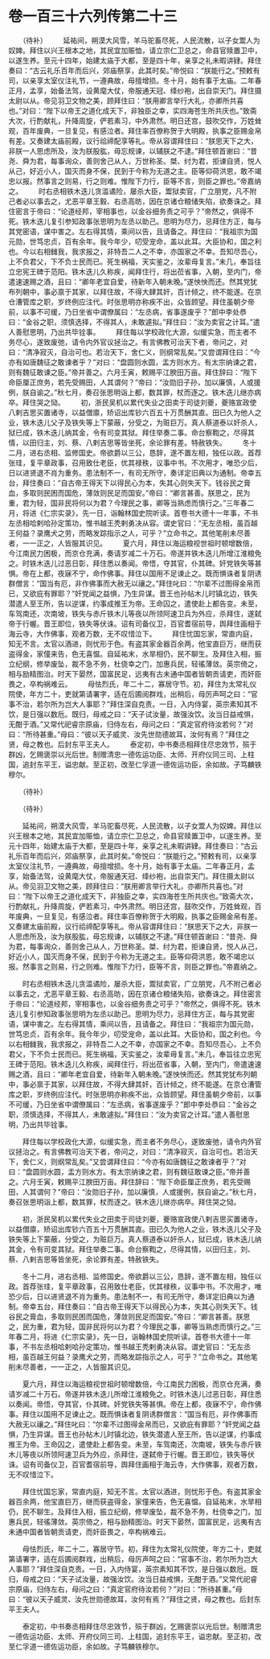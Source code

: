 # 卷一百三十六列传第二十三

　　（待补） 　　延祐间，朔漠大风雪，羊马驼畜尽死，人民流散，以子女鬻人为奴婢。拜住以兴王根本之地，其民宜加赈恤，请立宗仁卫总之，命县官赎置卫中，以遂生养。至元十四年，始建太庙于大都，至是四十年，亲享之礼未暇讲肄。拜住奏曰：“古云礼乐百年而后兴，郊庙祭享，此其时矣。”帝悦曰：“朕能行之。”预敕有司，以亲享太室仪注礼节，一遵典故，毋擅增损。冬十月，始有事于太庙。二年春正月，孟享，始备法驾，设黄麾大仗，帝服通天冠、绛纱袍，出自崇天门。拜住摄太尉以从。帝见羽卫文物之美，顾拜住曰：“朕用卿言举行大礼，亦卿所共喜也。”对曰：“陛下以帝王之道化成天下，非独臣之幸，实四海苍生所共庆也。”致斋大次，行酌献礼，升降周旋，俨若素习，中外肃然。明日还宫，鼓吹交作，万姓耸观，百年废典，一旦复见，有感泣者。拜住率百僚称贺于大明殿，执事之臣赐金帛有差。又奏建太庙前殿，议行祫禘配享等礼。帝从容谓拜住曰：“朕思天下之大，非朕一人思虑所及，汝为朕股肱，毋忘规谏，以辅朕之不逮。”拜住顿首谢曰：“昔尧、舜为君，每事询众，善则舍己从人，万世称圣。桀、纣为君，拒谏自贤，悦人从己，好近小人，国灭而身不保，民到于今称为无道之主。臣等仰荷洪恩，敢不竭忠以报。然事言之则易，行之则难。惟陛下力行，臣等不言，则臣之罪也。”帝嘉纳之。 　　时右丞相铁木迭儿贪滥谲险，屡杀大臣，鬻狱卖官，广立朋党，凡不附己者必以事去之，尤恶平章王毅、右丞高昉，因在京诸仓粮储失陷，欲奏诛之。拜住密言于帝曰：“论道经邦，宰相事也，以金谷细务责之可乎？”帝然之，俱得不死。铁木迭儿复引参知政事张思明为左丞以助己。思明为尽力，忌拜住方正，每与其党密语，谋中害之。左右得其情，乘间以告，且请备之。拜住曰：“我祖宗为国元勋，世笃忠贞，百有余年。我今年少，叨受宠命，盖以此耳。大臣协和，国之利也。今以右相雠我，我求报之，非特吾二人之不幸，亦国家之不幸。吾知尽吾心，上不负君父，下不负士民而已。死生祸福，天实鉴之，汝辈毋复言。”未几，奉旨往立忠宪王碑于范阳。铁木迭儿久称疾，闻拜住行，将出莅省事，入朝，至内门，帝遣速速赐之酒，且曰：“卿年老宜自爱，待新年入朝未晚。”遂怏怏而还。然其党犹布列朝中，事必禀于其家，以拜住故，不得大肆其奸，百计倾之，终不能遂。在京仓漕管库之职，岁终例应注代。时张思明亦称疾不出，众皆顾望。拜住虽朝夕帝前，以事不可缓，乃日坐省中谓僚属曰：“左丞病，省事遂废乎？”郎中李处恭曰：“金谷之职，须慎选择，不得其人，未敢遽拟。”拜住曰：“汝为卖官之计耳。”遣人善慰思明，乃出共毕铨事。 　　拜住每以学校政化大源，似缓实急，而主者不务尽心，遂致废弛，请令内外官议拯治之。有言佛教可治天下者，帝问之，对曰：“清净寂灭，自治可也。若治天下，舍仁义，则纲常乱矣。”又尝谓拜住曰：“今亦有如唐魏征之敢谏者乎？”对曰：“盘圆则水圆，盂方则水方。有太宗纳谏之君，则有魏征敢谏之臣。”帝并善之。六月壬寅，敕赐平江腴田万亩。拜住辞曰：“陛下命臣厘正庶务，若先受赐田，人其谓何？”帝曰：“汝勋旧子孙，加以廉慎，人或援例，朕自谕之。”秋七月，奏召张思明诣上都，数其罪，杖而逐之。铁木迭儿继亦病卒。拜住哭之恸。 　　初，浙民吴机以累代失业之田卖于司徒刘夔，夔赂宣政使八剌吉思买置诸寺，以益僧廪，矫诏出库钞六百五十万贯酬其直。田已久为他人之业，铁木迭儿父子及铁失等上下蒙蔽，分受之，为赃巨万。真人蔡道泰以奸杀人，狱已成，铁木迭儿纳其金，令有司变其狱。拜住举奏二事。命台察鞫之，尽得其情，以田归主，刘、蔡、八剌吉思等皆坐死，余论罪有差。特赦铁失。 　　冬十二月，进右丞相、监修国史。帝欲爵以三公，恳辞，遂不置左相，独任以政。首荐张珪，复平章政事，召用致仕老臣，优其禄秩，议事中书。不次用才，唯恐少后，日以进贤退不肖为重务。患法制不一，有司无所守，奏详定旧典以为通制。帝幸五台，拜住奏曰：“自古帝王得天下以得民心为本，失其心则失天下。钱谷民之膏血，多取则民困而国危，薄敛则民足而国安。”帝曰：“卿言甚善。朕思之，民为重，君为轻，国非民将何以为君？今理民之事，卿等当熟虑而慎行之。”三年春二月，将进《仁宗实录》，先一日，诣翰林国史院听读。首卷书大德十一年事，不书左丞相哈剌哈孙定策功，惟书越王秃剌勇决从容。谓史官曰：“无左丞相，虽百越王何益？录鹰犬之劳，而略发踪指示之人，可乎？”立命书之。其他笔削未尽善者，一一正之，人皆服其识见。 　　夏六月，拜住以海运粮视世祖时顿增数倍，今江南民力困极，而京仓充满，奏请岁减二十万石。帝遂并铁木迭儿所增江淮粮免之。时铁木迭儿过恶日彰，拜住悉以奏闻。帝悟，夺其官，仆其碑。奸党铁失等甚惧。帝在上都，夜寐不宁，命作佛事。拜住以国用不足谏止之。既而惧诛者复阴诱群僧言：“国当有厄，非作佛事而大赦无以禳之。”拜住叱曰：“尔辈不过图得金帛而已，又欲庇有罪耶？”奸党闻之益惧，乃生异谋。晋王也孙帖木儿时镇北边，铁失潜遣人至王所，告以逆谋，约事成推王为帝。王命囚之，遣使赴上都告变。未至，车驾南还，次南坡，铁失与赤斤铁木儿等夜以所领阿速卫兵为外应，杀拜住，遂弑帝于行幄。晋王即位，铁失等伏诛。诏有司备仪卫，百官耆宿前导，舆拜住画相于海云寺，大作佛事，观者万数，无不叹惜泣下。 　　拜住忧国忘家，常直内庭，知无不言。太官以酒进，则忧形于色。有盗其家金器百余两，他宝直巨万，继而获盗得金，家僮来告，色无喜愠。自延祐末，水旱相仍，民不聊生。及拜住入相，振立纪纲，修举废坠，裁不急不务，杜侥幸之门，加惠兵民，轻徭薄敛。英宗倚之，相与励精图治。时天下晏然，国富民足，远夷有古未通中国者皆朝贡请吏，而奸臣畏之，卒构祸难云。 　　母怯烈氏，年二十二，寡居守节。初，拜住为太常礼仪院使，年方二十，吏就第请署字，适在后圃阅群戏，出稍后，母厉声呵之曰：“官事不治，若尔所为岂大人事耶？”拜住深自克责。一日，入内侍宴，英宗素知其不饮，是日强以数卮。既归，母戒之曰：“天子试汝量，故强汝饮。汝当日益戒惧，无酣于酒。”又常代祀睿宗原庙，归侍左右，母问之曰：“真定官府待汝若何？”对曰：“所待甚重。”母曰：“彼以天子威灵、汝先世勋德故耳，汝何有焉？”拜住之贤，母之教也。后封东平王夫人。 　　泰定初，中书奏丞相拜住尽忠效节，殒于群凶，乞赐褒崇以光后世。制赠清忠一德佐运功臣、太师、开府仪同三司、上柱国，追封东平王，谥忠献。至正初，改至仁孚道一德佐运功臣，余如故。子笃麟铁穆尔。

　　（待补）

　　（待补）

　　延祐间，朔漠大风雪，羊马驼畜尽死，人民流散，以子女鬻人为奴婢。拜住以兴王根本之地，其民宜加赈恤，请立宗仁卫总之，命县官赎置卫中，以遂生养。至元十四年，始建太庙于大都，至是四十年，亲享之礼未暇讲肄。拜住奏曰：“古云礼乐百年而后兴，郊庙祭享，此其时矣。”帝悦曰：“朕能行之。”预敕有司，以亲享太室仪注礼节，一遵典故，毋擅增损。冬十月，始有事于太庙。二年春正月，孟享，始备法驾，设黄麾大仗，帝服通天冠、绛纱袍，出自崇天门。拜住摄太尉以从。帝见羽卫文物之美，顾拜住曰：“朕用卿言举行大礼，亦卿所共喜也。”对曰：“陛下以帝王之道化成天下，非独臣之幸，实四海苍生所共庆也。”致斋大次，行酌献礼，升降周旋，俨若素习，中外肃然。明日还宫，鼓吹交作，万姓耸观，百年废典，一旦复见，有感泣者。拜住率百僚称贺于大明殿，执事之臣赐金帛有差。又奏建太庙前殿，议行祫禘配享等礼。帝从容谓拜住曰：“朕思天下之大，非朕一人思虑所及，汝为朕股肱，毋忘规谏，以辅朕之不逮。”拜住顿首谢曰：“昔尧、舜为君，每事询众，善则舍己从人，万世称圣。桀、纣为君，拒谏自贤，悦人从己，好近小人，国灭而身不保，民到于今称为无道之主。臣等仰荷洪恩，敢不竭忠以报。然事言之则易，行之则难。惟陛下力行，臣等不言，则臣之罪也。”帝嘉纳之。

　　时右丞相铁木迭儿贪滥谲险，屡杀大臣，鬻狱卖官，广立朋党，凡不附己者必以事去之，尤恶平章王毅、右丞高昉，因在京诸仓粮储失陷，欲奏诛之。拜住密言于帝曰：“论道经邦，宰相事也，以金谷细务责之可乎？”帝然之，俱得不死。铁木迭儿复引参知政事张思明为左丞以助己。思明为尽力，忌拜住方正，每与其党密语，谋中害之。左右得其情，乘间以告，且请备之。拜住曰：“我祖宗为国元勋，世笃忠贞，百有余年。我今年少，叨受宠命，盖以此耳。大臣协和，国之利也。今以右相雠我，我求报之，非特吾二人之不幸，亦国家之不幸。吾知尽吾心，上不负君父，下不负士民而已。死生祸福，天实鉴之，汝辈毋复言。”未几，奉旨往立忠宪王碑于范阳。铁木迭儿久称疾，闻拜住行，将出莅省事，入朝，至内门，帝遣速速赐之酒，且曰：“卿年老宜自爱，待新年入朝未晚。”遂怏怏而还。然其党犹布列朝中，事必禀于其家，以拜住故，不得大肆其奸，百计倾之，终不能遂。在京仓漕管库之职，岁终例应注代。时张思明亦称疾不出，众皆顾望。拜住虽朝夕帝前，以事不可缓，乃日坐省中谓僚属曰：“左丞病，省事遂废乎？”郎中李处恭曰：“金谷之职，须慎选择，不得其人，未敢遽拟。”拜住曰：“汝为卖官之计耳。”遣人善慰思明，乃出共毕铨事。

　　拜住每以学校政化大源，似缓实急，而主者不务尽心，遂致废弛，请令内外官议拯治之。有言佛教可治天下者，帝问之，对曰：“清净寂灭，自治可也。若治天下，舍仁义，则纲常乱矣。”又尝谓拜住曰：“今亦有如唐魏征之敢谏者乎？”对曰：“盘圆则水圆，盂方则水方。有太宗纳谏之君，则有魏征敢谏之臣。”帝并善之。六月壬寅，敕赐平江腴田万亩。拜住辞曰：“陛下命臣厘正庶务，若先受赐田，人其谓何？”帝曰：“汝勋旧子孙，加以廉慎，人或援例，朕自谕之。”秋七月，奏召张思明诣上都，数其罪，杖而逐之。铁木迭儿继亦病卒。拜住哭之恸。

　　初，浙民吴机以累代失业之田卖于司徒刘夔，夔赂宣政使八剌吉思买置诸寺，以益僧廪，矫诏出库钞六百五十万贯酬其直。田已久为他人之业，铁木迭儿父子及铁失等上下蒙蔽，分受之，为赃巨万。真人蔡道泰以奸杀人，狱已成，铁木迭儿纳其金，令有司变其狱。拜住举奏二事。命台察鞫之，尽得其情，以田归主，刘、蔡、八剌吉思等皆坐死，余论罪有差。特赦铁失。

　　冬十二月，进右丞相、监修国史。帝欲爵以三公，恳辞，遂不置左相，独任以政。首荐张珪，复平章政事，召用致仕老臣，优其禄秩，议事中书。不次用才，唯恐少后，日以进贤退不肖为重务。患法制不一，有司无所守，奏详定旧典以为通制。帝幸五台，拜住奏曰：“自古帝王得天下以得民心为本，失其心则失天下。钱谷民之膏血，多取则民困而国危，薄敛则民足而国安。”帝曰：“卿言甚善。朕思之，民为重，君为轻，国非民将何以为君？今理民之事，卿等当熟虑而慎行之。”三年春二月，将进《仁宗实录》，先一日，诣翰林国史院听读。首卷书大德十一年事，不书左丞相哈剌哈孙定策功，惟书越王秃剌勇决从容。谓史官曰：“无左丞相，虽百越王何益？录鹰犬之劳，而略发踪指示之人，可乎？”立命书之。其他笔削未尽善者，一一正之，人皆服其识见。

　　夏六月，拜住以海运粮视世祖时顿增数倍，今江南民力困极，而京仓充满，奏请岁减二十万石。帝遂并铁木迭儿所增江淮粮免之。时铁木迭儿过恶日彰，拜住悉以奏闻。帝悟，夺其官，仆其碑。奸党铁失等甚惧。帝在上都，夜寐不宁，命作佛事。拜住以国用不足谏止之。既而惧诛者复阴诱群僧言：“国当有厄，非作佛事而大赦无以禳之。”拜住叱曰：“尔辈不过图得金帛而已，又欲庇有罪耶？”奸党闻之益惧，乃生异谋。晋王也孙帖木儿时镇北边，铁失潜遣人至王所，告以逆谋，约事成推王为帝。王命囚之，遣使赴上都告变。未至，车驾南还，次南坡，铁失与赤斤铁木儿等夜以所领阿速卫兵为外应，杀拜住，遂弑帝于行幄。晋王即位，铁失等伏诛。诏有司备仪卫，百官耆宿前导，舆拜住画相于海云寺，大作佛事，观者万数，无不叹惜泣下。

　　拜住忧国忘家，常直内庭，知无不言。太官以酒进，则忧形于色。有盗其家金器百余两，他宝直巨万，继而获盗得金，家僮来告，色无喜愠。自延祐末，水旱相仍，民不聊生。及拜住入相，振立纪纲，修举废坠，裁不急不务，杜侥幸之门，加惠兵民，轻徭薄敛。英宗倚之，相与励精图治。时天下晏然，国富民足，远夷有古未通中国者皆朝贡请吏，而奸臣畏之，卒构祸难云。

　　母怯烈氏，年二十二，寡居守节。初，拜住为太常礼仪院使，年方二十，吏就第请署字，适在后圃阅群戏，出稍后，母厉声呵之曰：“官事不治，若尔所为岂大人事耶？”拜住深自克责。一日，入内侍宴，英宗素知其不饮，是日强以数卮。既归，母戒之曰：“天子试汝量，故强汝饮。汝当日益戒惧，无酣于酒。”又常代祀睿宗原庙，归侍左右，母问之曰：“真定官府待汝若何？”对曰：“所待甚重。”母曰：“彼以天子威灵、汝先世勋德故耳，汝何有焉？”拜住之贤，母之教也。后封东平王夫人。

　　泰定初，中书奏丞相拜住尽忠效节，殒于群凶，乞赐褒崇以光后世。制赠清忠一德佐运功臣、太师、开府仪同三司、上柱国，追封东平王，谥忠献。至正初，改至仁孚道一德佐运功臣，余如故。子笃麟铁穆尔。